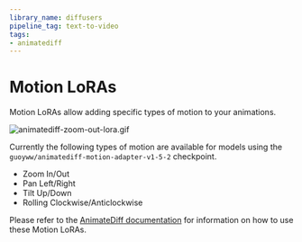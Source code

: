 ```yaml
---
library_name: diffusers
pipeline_tag: text-to-video
tags:
- animatediff
---
```


# Motion LoRAs

Motion LoRAs allow adding specific types of motion to your animations. 

![animatediff-zoom-out-lora.gif](https://cdn-uploads.huggingface.co/production/uploads/6126e46848005fa9ca5c578c/13B2HSVUuZ1t9UseffdHp.gif)



Currently the following types of motion are available for models using the `guoyww/animatediff-motion-adapter-v1-5-2` checkpoint.

- Zoom In/Out
- Pan Left/Right
- Tilt Up/Down
- Rolling Clockwise/Anticlockwise

Please refer to the [AnimateDiff documentation](https://huggingface.co/docs/diffusers/main/en/api/pipelines/animatediff) for information on how to use these Motion LoRAs.